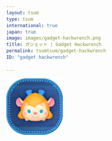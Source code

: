 ```yaml
---
layout: tsum
type: tsum
international: true
japan: true
image: images/gadget-hackwrench.png
title: ガジェット | Gadget Hackwrench
permalink: tsumtsum/gadget-hackwrench
ID: "gadget hackwrench"

---
```

<img class="ui image" src="../images/gadget-hackwrench.png">

